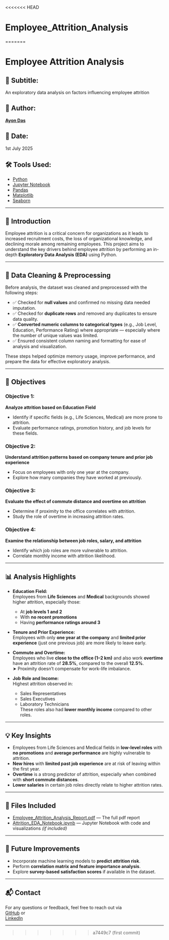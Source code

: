 <<<<<<< HEAD
# Employee_Attrition_Analysis
=======
# Employee Attrition Analysis

## 📌 Subtitle:
An exploratory data analysis on factors influencing employee attrition

## 👤 Author:
<b><a href="https://github.com/runTimeeRrorOccuRred" target="_blank">Ayon Das</a></b>

## 📅 Date:
1st July 2025

## 🛠️ Tools Used:
- <a href="https://www.python.org/" target="_blank">Python</a>  
- <a href="https://jupyter.org/" target="_blank">Jupyter Notebook</a>  
- <a href="https://pandas.pydata.org/" target="_blank">Pandas</a>  
- <a href="https://matplotlib.org/" target="_blank">Matplotlib</a>  
- <a href="https://seaborn.pydata.org/" target="_blank">Seaborn</a>  

---

## 📖 Introduction

Employee attrition is a critical concern for organizations as it leads to increased recruitment costs, the loss of organizational knowledge, and declining morale among remaining employees. This project aims to understand the key drivers behind employee attrition by performing an in-depth <b>Exploratory Data Analysis (EDA)</b> using Python.

---

## 🧹 Data Cleaning & Preprocessing

Before analysis, the dataset was cleaned and preprocessed with the following steps:

- ✅ Checked for <b>null values</b> and confirmed no missing data needed imputation.
- ✅ Checked for <b>duplicate rows</b> and removed any duplicates to ensure data quality.
- ✅ <b>Converted numeric columns to categorical types</b> (e.g., Job Level, Education, Performance Rating) where appropriate — especially where the number of unique values was limited.
- ✅ Ensured consistent column naming and formatting for ease of analysis and visualization.

These steps helped optimize memory usage, improve performance, and prepare the data for effective exploratory analysis.

---

## 🎯 Objectives

### Objective 1:
<b>Analyze attrition based on Education Field</b>  
- Identify if specific fields (e.g., Life Sciences, Medical) are more prone to attrition.
- Evaluate performance ratings, promotion history, and job levels for these fields.

### Objective 2:
<b>Understand attrition patterns based on company tenure and prior job experience</b>  
- Focus on employees with only one year at the company.
- Explore how many companies they have worked at previously.

### Objective 3:
<b>Evaluate the effect of commute distance and overtime on attrition</b>  
- Determine if proximity to the office correlates with attrition.
- Study the role of overtime in increasing attrition rates.

### Objective 4:
<b>Examine the relationship between job roles, salary, and attrition</b>  
- Identify which job roles are more vulnerable to attrition.
- Correlate monthly income with attrition likelihood.

---

## 📊 Analysis Highlights

- <b>Education Field:</b>  
  Employees from <b>Life Sciences</b> and <b>Medical</b> backgrounds showed higher attrition, especially those:
  - At <b>job levels 1 and 2</b>
  - With <b>no recent promotions</b>
  - Having <b>performance ratings around 3</b>

- <b>Tenure and Prior Experience:</b>  
  Employees with only <b>one year at the company</b> and <b>limited prior experience</b> (just one previous job) are more likely to leave early.

- <b>Commute and Overtime:</b>  
  Employees who live <b>close to the office (1–2 km)</b> and also work <b>overtime</b> have an attrition rate of <b>28.5%</b>, compared to the overall <b>12.5%</b>.  
  ➤ Proximity doesn’t compensate for work-life imbalance.

- <b>Job Role and Income:</b>  
  Highest attrition observed in:
  - Sales Representatives
  - Sales Executives
  - Laboratory Technicians  
  These roles also had <b>lower monthly income</b> compared to other roles.

---

## 💡 Key Insights

- Employees from Life Sciences and Medical fields in <b>low-level roles</b> with <b>no promotions</b> and <b>average performance</b> are highly vulnerable to attrition.
- <b>New hires</b> with <b>limited past job experience</b> are at risk of leaving within the first year.
- <b>Overtime</b> is a strong predictor of attrition, especially when combined with <b>short commute distances</b>.
- <b>Lower salaries</b> in certain job roles directly relate to higher attrition rates.

---

## 📁 Files Included

- <a href="https://github.com/runTimeeRrorOccuRred/Employee_Attrition_Analysis/blob/main/employee_attrition_docs.pdf" download>Employee_Attrition_Analysis_Report.pdf</a> — The full pdf report  
- <a href="https://github.com/runTimeeRrorOccuRred/Employee_Attrition_Analysis/blob/main/employee_attrition_analysis.ipynb" download>Attrition_EDA_Notebook.ipynb</a> — Jupyter Notebook with code and visualizations *(if included)*

---

## 🧩 Future Improvements

- Incorporate machine learning models to <b>predict attrition risk</b>.
- Perform <b>correlation matrix and feature importance analysis</b>.
- Explore <b>survey-based satisfaction scores</b> if available in the dataset.

---

## 📬 Contact

For any questions or feedback, feel free to reach out via  
<a href="https://github.com/runTimeeRrorOccuRred" target="_blank">GitHub</a> or  
<a href="https://www.linkedin.com/in/ayon-das-4b3212147/" target="_blank">LinkedIn</a>

---

>>>>>>> a7449c7 (first commit)
